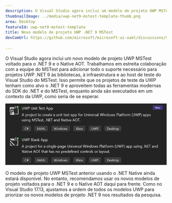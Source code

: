 ```yaml
---
description: O Visual Studio agora inclui um modelo de projeto UWP MSTest atualizado voltado para o .NET 9 e o Native AOT.
thumbnailImage: ../media/uwp-net9-mstest-template-thumb.png
area: Desktop
featureId: uwp-net9-mstest-template
title: Novo modelo de projeto UWP .NET 9 MSTest
devComUrl: https://github.com/microsoft/microsoft-ui-xaml/discussions/9983

---
```



O Visual Studio agora inclui um novo modelo de projeto UWP MSTest voltado para o .NET 9 e o Native AOT. Trabalhamos em estreita colaboração com a equipe do MSTest para adicionar todo o suporte necessário para projetos UWP .NET 9 às bibliotecas, à infraestrutura e ao host de teste do Visual Studio do MSTest. Isso permite que os projetos de teste da UWP tenham como alvo o .NET 9 e aproveitem todas as ferramentas modernas do SDK do .NET e do MSTest, enquanto ainda são executados em um contexto da UWP, como seria de se esperar.

![Modelos de projeto UWP .NET 9 MSTest](../media/uwp-net9-mstest-template.png)

O modelo de projeto UWP MSTest anterior usando o .NET Native ainda estará disponível. No entanto, recomendamos usar os novos modelos de projeto voltados para o .NET 9 e o Native AOT daqui para frente. Como no Visual Studio 17.13, ajustamos a ordem de todos os modelos UWP para priorizar os novos modelos de projeto .NET 9 nos resultados da pesquisa.
